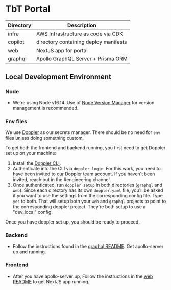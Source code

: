 # TbT Portal

| Directory | Description                           |
| --------- | ------------------------------------- |
| infra     | AWS Infrastructure as code via CDK    |
| copilot   | directory containing deploy manifests |
| web       | NextJS app for portal                 |
| graphql   | Apollo GraphQL Server + Prisma ORM    |

## Local Development Environment

### Node

- We're using Node v16.14. Use of [Node Version Manager](https://github.com/nvm-sh/nvm) for version management is recommended.

### Env files

We use [Doppler](https://www.doppler.com/) as our secrets manager. There should be no need for `env` files unless doing something custom.

To get both the frontend and backend running, you first need to get Doppler set up on your machine:

1. Install the [Doppler CLI](https://docs.doppler.com/docs/install-cli).
2. Authenticate into the CLI via `doppler login`. For this work, you need to have been invited to our Doppler team account. If you haven't been invited, reach out in the #engineering channel.
3. Once authenticated, run `doppler setup` in both directories (`graphql` and `web`). Since each directory has its own `doppler.yaml` file, you'll be asked if you want to use the settings from the corresponding config file. Type `yes` to both. That will setup both your `web` and `graphql` projects to point to the corresponding doppler project. They're both setup to use a "dev_local" config.

Once you have doppler set up, you should be ready to proceed.

### Backend

- Follow the instructions found in the [graphql README](https://github.com/TutoredByTeachers/tbt-portal/blob/main/graphql/README.md). Get apollo-server up and running.

### Frontend

- After you have apollo-server up, Follow the instructions in the [web README](https://github.com/TutoredByTeachers/tbt-portal/blob/main/web/README.md) to get NextJS app running.
